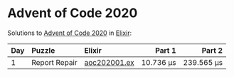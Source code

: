 # Advent of Code 2020

Solutions to [Advent of Code 2020](https://adventofcode.com/2020/) in [Elixir](https://elixir-lang.org/):

| Day  | Puzzle        | Elixir                                        |    Part 1 |     Part 2 |
| :--- | :------------ | :-------------------------------------------- | --------: | ---------: |
| 1    | Report Repair | [aoc202001.ex](01_report_repair/aoc202001.ex) | 10.736 µs | 239.565 µs |
